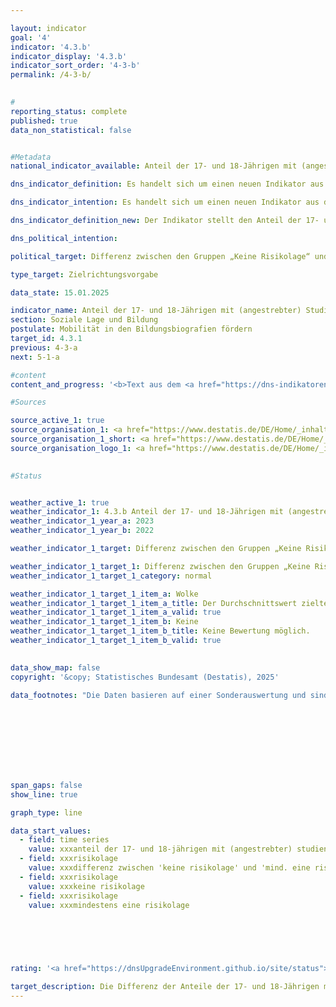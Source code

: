 ```yaml
---

layout: indicator        
goal: '4'        
indicator: '4.3.b'        
indicator_display: '4.3.b'        
indicator_sort_order: '4-3-b'        
permalink: /4-3-b/        
        

#
reporting_status: complete        
published: true        
data_non_statistical: false        


#Metadata        
national_indicator_available: Anteil der 17- und 18-Jährigen mit (angestrebter) Studienberechtigung        

dns_indicator_definition: Es handelt sich um einen neuen Indikator aus der Weiterentwicklung 2025&nbsp;der Deutschen Nachhaltigkeitsstrategie.        

dns_indicator_intention: Es handelt sich um einen neuen Indikator aus der Weiterentwicklung 2025&nbsp;der Deutschen Nachhaltigkeitsstrategie.        

dns_indicator_definition_new: Der Indikator stellt den Anteil der 17- und 18-Jährigen mit Hochschul-/Fachhochschulreife oder mit Besuch des Gymnasiums Sekundarstufe I, der gymnasialen Oberstufe oder einer beruflichen Schule, die zur Hochschul-/Fachhochschulreife führt, nach Risikolagen dar.        

dns_political_intention:         

political_target: Differenz zwischen den Gruppen „Keine Risikolage“ und „Mindestens eine Risikolage“ verringern <abbr title="beziehungsweise" tabindex="0">bzw.</abbr> angleichen        

type_target: Zielrichtungsvorgabe        

data_state: 15.01.2025        

indicator_name: Anteil der 17- und 18-Jährigen mit (angestrebter) Studienberechtigung        
section: Soziale Lage und Bildung        
postulate: Mobilität in den Bildungsbiografien fördern        
target_id: 4.3.1        
previous: 4-3-a        
next: 5-1-a        

#content         
content_and_progress: '<b>Text aus dem <a href="https://dns-indikatoren.de/assets/Publikationen/Indikatorenberichte/2022.pdf">Indikatorenbericht 2022&nbsp;- Stand 31.10.2022</a></b><br><br>'                

#Sources        

source_active_1: true
source_organisation_1: <a href="https://www.destatis.de/DE/Home/_inhalt.html" target="_blank">Statistisches Bundesamt</a>
source_organisation_1_short: <a href="https://www.destatis.de/DE/Home/_inhalt.html" target="_blank">Statistisches Bundesamt</a>
source_organisation_logo_1: <a href="https://www.destatis.de/DE/Home/_inhalt.html" target="_blank"><img src="https://dnsTestEnvironment.github.io/dns-indicators/public/OrgImgDe/destatis.png" alt="Statistisches Bundesamt" title=" Klicken Sie hier um zur Homepage der Organisation Statistisches Bundesamt zu gelangen." style="height:60px; width:148px; border:transparent"/></a>
        

#Status        


weather_active_1: true
weather_indicator_1: 4.3.b Anteil der 17- und 18-Jährigen mit (angestrebter) Studienberechtigung
weather_indicator_1_year_a: 2023
weather_indicator_1_year_b: 2022

weather_indicator_1_target: Differenz zwischen den Gruppen „Keine Risikolage“ und „Mindestens eine Risikolage“ verringern <abbr title="beziehungsweise" tabindex="0">bzw.</abbr> angleichen

weather_indicator_1_target_1: Differenz zwischen den Gruppen „Keine Risikolage“ und „Mindestens eine Risikolage“ verringern <abbr title="beziehungsweise" tabindex="0">bzw.</abbr> angleichen
weather_indicator_1_target_1_category: normal

weather_indicator_1_target_1_item_a: Wolke
weather_indicator_1_target_1_item_a_title: Der Durchschnittswert zielte in 2023 in die falsche Richtung oder zeigt eine Stagnation an, im vorangegangenen Jahr zeigte sich jedoch eine Wende in die gewünschte Richtung.
weather_indicator_1_target_1_item_a_valid: true
weather_indicator_1_target_1_item_b: Keine
weather_indicator_1_target_1_item_b_title: Keine Bewertung möglich.
weather_indicator_1_target_1_item_b_valid: true        
        

data_show_map: false        
copyright: '&copy; Statistisches Bundesamt (Destatis), 2025'        

data_footnotes: "Die Daten basieren auf einer Sonderauswertung und sind nicht öffentlich zugänglich.<br>• Risikolage: Soziales Risiko, Risiko formal gering qualifizierter Eltern und finanzielles Risiko.<br>&nbsp;&nbsp;- Soziales Risiko: Eltern sind nicht erwerbstätig.<br>&nbsp;&nbsp;- Risiko formal gering qualifizierter Eltern und finanzielles Risiko: Armutsgefährdung auf Basis des bundesweiten Haushaltsäquivalenzeinkommens."        

        

        

        

        

span_gaps: false        
show_line: true        

graph_type: line        

data_start_values: 
  - field: time series
    value: xxxanteil der 17- und 18-jährigen mit (angestrebter) studienberechtigung
  - field: xxxrisikolage
    value: xxxdifferenz zwischen 'keine risikolage' und 'mind. eine risikolage'
  - field: xxxrisikolage
    value: xxxkeine risikolage
  - field: xxxrisikolage
    value: xxxmindestens eine risikolage        

        

        

                                        
rating: '<a href="https://dnsUpgradeEnvironment.github.io/site/status"><img src="https://sdg-indikatoren.de/public/Wettersymbole/Wolke.png" title="Der Durchschnittswert zielte in 2023 in die falsche Richtung oder zeigt eine Stagnation an, im vorangegangenen Jahr zeigte sich jedoch eine Wende in die gewünschte Richtung." alt="Wettersymbol Wolke"/></a>'        

target_description: Die Differenz der Anteile der 17- und 18-Jährigen mit (angestrebter) Studienberechtigung zwischen Personen ohne 'Risikolage' und Personen mit 'mindestens einer Risikolage' soll verringert werden.<br>Ausgehend von der Zielformulierung weist die durchschnittliche Entwicklung der letzten sechs Jahre (trotz geringer Verbesserung in 2023) eine Steigerung auf. Der Indikator 4.3.b wird für das Jahr 2023&nbsp;mit "Wolke" bewertet.        
---
```


